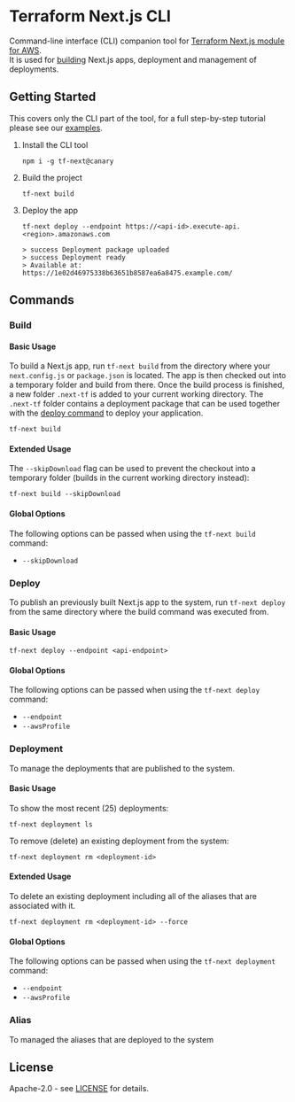 # Terraform Next.js CLI

Command-line interface (CLI) companion tool for [Terraform Next.js module for AWS](https://github.com/milliHQ/terraform-aws-next-js).  
It is used for [building](#build) Next.js apps, deployment and management of deployments.

## Getting Started

This covers only the CLI part of the tool, for a full step-by-step tutorial please see our [examples](https://github.com/milliHQ/terraform-aws-next-js#examples).

1. Install the CLI tool

   ```plain
   npm i -g tf-next@canary
   ```

2. Build the project

   ```plain
   tf-next build
   ```

3. Deploy the app

   ```plain
   tf-next deploy --endpoint https://<api-id>.execute-api.<region>.amazonaws.com

   > success Deployment package uploaded
   > success Deployment ready
   > Available at: https://1e02d46975338b63651b8587ea6a8475.example.com/
   ```

## Commands

### Build

#### Basic Usage

To build a Next.js app, run `tf-next build` from the directory where your `next.config.js` or `package.json` is located.
The app is then checked out into a temporary folder and build from there.
Once the build process is finished, a new folder `.next-tf` is added to your current working directory.
The `.next-tf` folder contains a deployment package that can be used together with the [deploy command](#deploy) to deploy your application.

```plain
tf-next build
```

#### Extended Usage

The `--skipDownload` flag can be used to prevent the checkout into a temporary folder (builds in the current working directory instead):

```plain
tf-next build --skipDownload
```

#### Global Options

The following options can be passed when using the `tf-next build` command:

- `--skipDownload`

### Deploy

To publish an previously built Next.js app to the system, run `tf-next deploy` from the same directory where the build command was executed from.

#### Basic Usage

```plain
tf-next deploy --endpoint <api-endpoint>
```

#### Global Options

The following options can be passed when using the `tf-next deploy` command:

- `--endpoint`
- `--awsProfile`

### Deployment

To manage the deployments that are published to the system.

#### Basic Usage

To show the most recent (25) deployments:

```plain
tf-next deployment ls
```

To remove (delete) an existing deployment from the system:

```plain
tf-next deployment rm <deployment-id>
```

#### Extended Usage

To delete an existing deployment including all of the aliases that are associated with it.

```plain
tf-next deployment rm <deployment-id> --force
```

#### Global Options

The following options can be passed when using the `tf-next deployment` command:

- `--endpoint`
- `--awsProfile`

### Alias

To managed the aliases that are deployed to the system

## License

Apache-2.0 - see [LICENSE](./LICENSE) for details.
